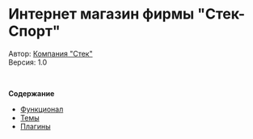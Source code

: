 # Интернет магазин фирмы "Стек-Спорт"

Автор: [Компания "Стек"](https://stack-it.ru)  
Версия: 1.0

<br>

<b>Содержание</b>
- [Функционал](wp-content/mu-plugins)
- [Темы](wp-content/themes)
- [Плагины](wp-content/plugins)